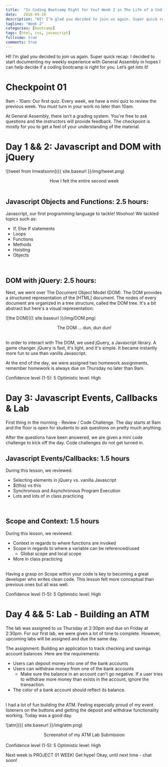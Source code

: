 ```yaml
---
title:  "Is Coding Bootcamp Right for You? Week 2 in The Life of a Coding Bootcamper"
date:   2016-09-20
description: "HI! I’m glad you decided to join us again. Super quick recap: I decided to start documenting my weekly experience with General Assembly in hopes I can help decide if a coding bootcamp is right for you. Let’s get into it!"
tagline: "Week 2"
categories: [bootcamp]
tags: [html, css, javascript]
fullview: true
comments: true
---
```


HI! I’m glad you decided to join us again. Super quick recap: I decided to start documenting my weekly experience with General Assembly in hopes I can help decide if a coding bootcamp is right for you.
Let’s get into it!

# Checkpoint 01
9am - 10am: Our first quiz. Every week, we have a mini quiz to review the previous week. You must turn in your work no later than 10am.

At General Assembly, there isn't a grading system. You're free to ask questions and the instructors will provide feedback. The checkpoint is mostly for you to get a feel of your understanding of the material.

# Day 1 && 2: Javascript and DOM with jQuery

![tweet from lmwatsonn]({{ site.baseurl }}/img/tweet.png)
 <center>How I felt the entire second week</center>
<br />

## Javascript Objects and Functions: 2.5 hours:

Javascript, our first programming language to tackle! Woohoo! We tackled topics such as:

- If, Else If statements
- Loops
- Functions
- Methods
- Hoisting
- Objects

<br />

## DOM with jQuery: 2.5 hours:

Next, we went over The Document Object Model (DOM). The DOM provides a structured representation of the [HTML] document. The nodes of every document are organized in a tree structure, called the DOM tree. It's a bit abstract but here's a visual representation:

![the DOM]({{ site.baseurl }}/img/DOM.png)
<center>The DOM ... dun, dun dun!</center>
<br />

In order to interact with The DOM, we used jQuery, a Javascript library. A game changer. jQuery is fast, it's light, and it's simple. It became instantly more fun to use than vanilla Javascript.

At the end of the day, we were assigned two homework assignments, remember homework is always due on Thursday no later than 9am.

Confidence level (1-5): 5
Optimistic level: High

# Day 3: Javascript Events, Callbacks & Lab

First thing in the morning - Review / Code Challenge. The day starts at 9am and the floor is open for students to ask questions on pretty much anything.

After the questions have been answered, we are given a mini code challenge to kick off the day. Code challenges do not get turned in.

<h2>Javascript Events/Callbacks: 1.5 hours</h2>
During this lesson, we reviewed:

- Selecting elements in jQuery vs. vanilla Javascript
- $(this) vs this
- Synchronous and Asynchronous Program Execution
- Lots and lots of in class practicing

<br/>
<h2>Scope and Context: 1.5 hours</h2>
During this lesson, we reviewed:

- Context in regards to where functions are invoked
- Scope in regards to where a variable can be referenced/used
  - Global scope and local scope
- More in class practicing

<br />
Having a grasp on Scope within your code is key to becoming a great developer who writes clean code. This lesson felt more conceptual than previous ones but all was well.

Confidence level (1-5): 5
Optimistic level: High

# Day 4 && 5: Lab - Building an ATM

The lab was assigned to us Thursday at 2:30pm and due on Friday at 2:30pm. For our first lab, we were given a lot of time to complete. However, upcoming labs will be assigned and due the same day.

The assignment: Building an application to track checking and savings account balances. Here are the requirements:

- Users can deposit money into one of the bank accounts
- Users can withdraw money from one of the bank accounts
  - Make sure the balance in an account can't go negative. If a user tries to withdraw more money than exists in the account, ignore the transaction.
- The color of a bank account should reflect its balance.

<br />
I had a lot of fun building the ATM. Feeling especially proud of my event listeners on the buttons and getting the deposit and withdraw functionality working. Today was a good day.

![atm]({{ site.baseurl }}/img/atm.png)
 <center>Screenshot of my ATM Lab Submission</center>

<br />
Confidence level (1-5): 5
Optimistic level: High

Next week is PROJECT 01 WEEK! Get hype! Okay, until next time - chat soon!

